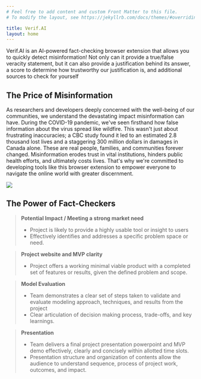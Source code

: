 ```yaml
---
# Feel free to add content and custom Front Matter to this file.
# To modify the layout, see https://jekyllrb.com/docs/themes/#overriding-theme-defaults

title: Verif.AI
layout: home
---
```


Verif.AI is an AI-powered fact-checking browser extension that allows you to quickly detect misinformation! Not only can it provide a true/false veracity statement, but it can also provide a justification behind its answer, a score to determine how trustworthy our justification is, and additional sources to check for yourself

## The Price of Misinformation

As researchers and developers deeply concerned with the well-being of our communities, we understand the devastating impact misinformation can have. During the COVID-19 pandemic, we've seen firsthand how false information about the virus spread like wildfire.  This wasn't just about frustrating inaccuracies; a CBC study found it led to an estimated 2.8 thousand lost lives and a staggering 300 million dollars in damages in Canada alone.  These are real people, families, and communities forever changed.  Misinformation erodes trust in vital institutions, hinders public health efforts, and ultimately costs lives. That's why we're committed to developing tools like this browser extension to empower everyone to navigate the online world with greater discernment. 

![](images/index/covid-canada.avif)

## The Power of Fact-Checkers



> **Potential Impact / Meeting a strong market need**
> - Project is likely to provide a highly usable tool or insight to users
> - Effectively identifies and addresses a specific problem space or need.

> **Project website and MVP clarity** 
> - Project offers a working minimal viable product with a completed set of features or results, given the defined problem and scope.

> **Model Evaluation** 
> - Team demonstrates a clear set of steps taken to validate and evaluate modeling approach, techniques, and results from the project
> - Clear articulation of decision making process, trade-offs, and key learnings.

> **Presentation**
> - Team delivers a final project presentation powerpoint and MVP demo effectively, clearly and concisely within allotted time slots. 
> - Presentation structure and organization of contents allow the audience to understand sequence, process of project work, outcomes, and impact.
